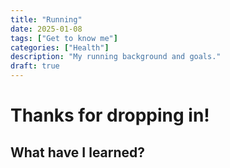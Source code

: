 ```yaml
---
title: "Running"
date: 2025-01-08
tags: ["Get to know me"]
categories: ["Health"]
description: "My running background and goals."
draft: true
---
```


# Thanks for dropping in!

## What have I learned?
